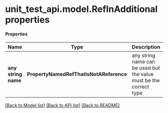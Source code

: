 # unit_test_api.model.RefInAdditionalproperties

#### Properties
Name | Type | Description | Notes
------------ | ------------- | ------------- | -------------
**any string name** | **PropertyNamedRefThatIsNotAReference** | any string name can be used but the value must be the correct type | [optional]

[[Back to Model list]](../../README.md#documentation-for-models) [[Back to API list]](../../README.md#documentation-for-api-endpoints) [[Back to README]](../../README.md)

